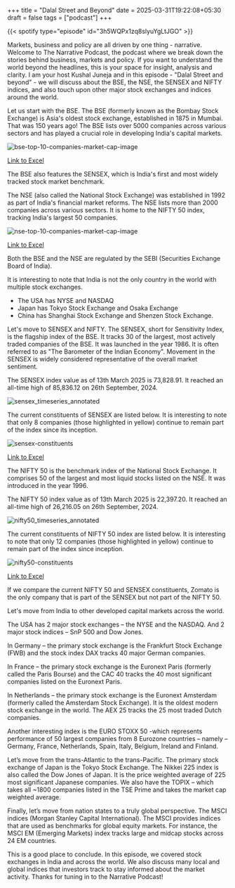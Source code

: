 +++
title = "Dalal Street and Beyond"
date = 2025-03-31T19:22:08+05:30
draft = false
tags = ["podcast"]
+++

{{< spotify type="episode" id="3h5WQPx1zq8slyuYgLtJGO" >}}

Markets, business and policy are all driven by one thing - narrative. Welcome to The Narrative Podcast, the podcast where we break down the stories behind business, markets and policy. If you want to understand the world beyond the headlines, this is your space for insight, analysis and clarity. I am your host Kushal Juneja and in this episode - "Dalal Street and beyond" - we will discuss about the BSE, the NSE, the SENSEX and NIFTY indices, and also touch upon other major stock exchanges and indices around the world.

Let us start with the BSE. The BSE (formerly known as the Bombay Stock Exchange) is Asia's oldest stock exchange, established in 1875 in Mumbai. That was 150 years ago! The BSE lists over 5000 companies across various sectors and has played a crucial role in developing India's capital markets.

![bse-top-10-companies-market-cap-image](https://gist.github.com/user-attachments/assets/358859e7-4e3e-4172-a2f7-5d89af11c895)

[Link to Excel](https://www.dropbox.com/scl/fi/tbimq8qq5iph272ta9co7/bse-top-10-companies-market-cap.xlsx?rlkey=uanzd9tnblqdq56iyp6ml9zfd&st=sommmbxd&dl=0)

The BSE also features the SENSEX, which is India's first and most widely tracked stock market benchmark.

The NSE (also called the National Stock Exchange) was established in 1992 as part of India's financial market reforms. The NSE lists more than 2000 companies across various sectors. It is home to the NIFTY 50 index, tracking India's largest 50 companies.

![nse-top-10-companies-market-cap-image](https://gist.github.com/user-attachments/assets/14bf9c76-b6d2-461f-8dcf-76cded2c5283)

[Link to Excel](https://www.dropbox.com/scl/fi/eyhpy6l9pvnw8n3ch2x00/nse-top-10-companies-market-cap.xlsx?rlkey=o0x819i1dzw2ent4fqfdn5jdz&st=lnm26mbc&dl=0)

Both the BSE and the NSE are regulated by the SEBI (Securities Exchange Board of India).

It is interesting to note that India is not the only country in the world with multiple stock exchanges.

- The USA has NYSE and NASDAQ
- Japan has Tokyo Stock Exchange and Osaka Exchange
- China has Shanghai Stock Exchange and Shenzen Stock Exchange.

Let's move to SENSEX and NIFTY. The SENSEX, short for Sensitivity Index, is the flagship index of the BSE. It tracks 30 of the largest, most actively traded companies of the BSE. It was launched in the year 1986. It is often referred to as "The Barometer of the Indian Economy". Movement in the SENSEX is widely considered representative of the overall market sentiment.

The SENSEX index value as of 13th March 2025 is 73,828.91. It reached an all-time high of 85,836.12 on 26th September, 2024.

![sensex_timeseries_annotated](https://gist.github.com/user-attachments/assets/40d03a2d-90bc-44ef-b129-8be10cf2b50e)

The current constituents of SENSEX are listed below. It is interesting to note that only 8 companies (those highlighted in yellow) continue to remain part of the index since its inception.

![sensex-constituents](https://gist.github.com/user-attachments/assets/8e47a50e-573c-4b33-8553-65245636e195)

[Link to Excel](https://www.dropbox.com/scl/fi/04zd2atphrl72e9xa4tw0/SENSEX-constituents.xlsx?rlkey=dabs4z7xox6783ge6zu8zcpar&st=xslly81y&dl=0)

The NIFTY 50 is the benchmark index of the National Stock Exchange. It comprises 50 of the largest and most liquid stocks listed on the NSE. It was introduced in the year 1996.

The NIFTY 50 index value as of 13th March 2025 is 22,397.20. It reached an all-time high of 26,216.05 on 26th September, 2024.

![nifty50_timeseries_annotated](https://gist.github.com/user-attachments/assets/44cf813d-5645-4c45-afda-a2ea2deb7208)

The current constituents of NIFTY 50 index are listed below. It is interesting to note that only 12 companies (those highlighted in yellow) continue to remain part of the index since inception.

![nifty50-constituents](https://gist.github.com/user-attachments/assets/3240cbc6-e5b0-4666-aac4-ab64e8917136)

[Link to Excel](https://www.dropbox.com/scl/fi/nx2tuqhj9icmojy0dkw63/NIFTY50-constituents.xlsx?rlkey=07sqcaeiay80k9zf1w0g6riy1&st=jvdn8oad&dl=0)

If we compare the current NIFTY 50 and SENSEX constituents, Zomato is the only company that is part of the SENSEX but not part of the NIFTY 50.

Let's move from India to other developed capital markets across the world.

The USA has 2 major stock exchanges – the NYSE and the NASDAQ. And 2 major stock indices – SnP 500 and Dow Jones.

In Germany – the primary stock exchange is the Frankfurt Stock Exchange (FWB) and the stock index DAX tracks 40 major German companies.

In France – the primary stock exchange is the Euronext Paris (formerly called the Paris Bourse) and the CAC 40 tracks the 40 most significant companies listed on the Euronext Paris.

In Netherlands – the primary stock exchange is the Euronext Amsterdam (formerly called the Amsterdam Stock Exchange). It is the oldest modern stock exchange in the world. The AEX 25 tracks the 25 most traded Dutch companies.

Another interesting index is the EURO STOXX 50 -which represents performance of 50 largest companies from 8 Eurozone countries – namely – Germany, France, Netherlands, Spain, Italy, Belgium, Ireland and Finland.

Let’s move from the trans-Atlantic to the trans-Pacific. The primary stock exchange of Japan is the Tokyo Stock Exchange. The Nikkei 225 index is also called the Dow Jones of Japan. It is the price weighted average of 225 most significant Japanese companies. We also have the TOPIX – which takes all ~1800 companies listed in the TSE Prime and takes the market cap weighted average.

Finally, let’s move from nation states to a truly global perspective. The MSCI indices (Morgan Stanley Capital International). The MSCI provides indices that are used as benchmarks for global equity markets. For instance, the MSCI EM (Emerging Markets) index tracks large and midcap stocks across 24 EM countries.

This is a good place to conclude. In this episode, we covered stock exchanges in India and across the world. We also discuss many local and global indices that investors track to stay informed about the market activity. Thanks for tuning in to the Narrative Podcast!







